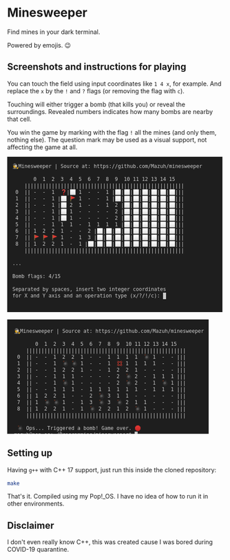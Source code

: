 # Minesweeper

Find mines in your dark terminal.

Powered by emojis. 😉

## Screenshots and instructions for playing

You can touch the field using input coordinates like `1 4 x`, for example.
And replace the `x` by the `!` and `?` flags (or removing the
flag with `c`).

Touching will either trigger a bomb (that kills you) or reveal the surroundings.
Revealed numbers indicates how many bombs are nearby that cell.

You win the game by marking with the flag `!` all the mines (and only them, nothing else).
The question mark may be used as a visual support, not affecting the game at all.

![Playing](./screenshots/playing.png)

![Game over](./screenshots/game_over.png)

## Setting up

Having `g++` with C++ 17 support, just run this inside the cloned repository:

```sh
make
```

That's it. Compiled using my Pop!_OS. I have no idea of how to run it in other environments.

## Disclaimer

I don't even really know C++, this was created cause I was bored during COVID-19 quarantine.
